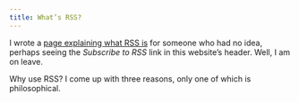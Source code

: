 ```yaml
---
title: What’s RSS?
---
```


I wrote a [page explaining what RSS is](/about/what-is-rss/) for someone who had no idea, perhaps seeing the _Subscribe to RSS_ link in this website’s header. Well, I am on leave.

Why use RSS? I come up with three reasons, only one of which is philosophical.
